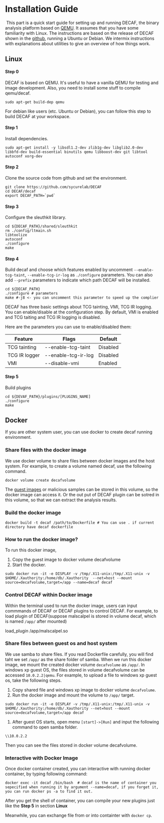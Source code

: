 # Installation Guide

​    This part is a quick start guide for setting up and running DECAF, the binary analysis platform based on [QEMU](http://wiki.qemu.org/Main_Page). It assumes that you have some familiarity with Linux. The instructions are based on the release of DECAF shown in the [github](https://github.com/sycurelab/DECAF), running a Ubuntu or Debian. We intermix instructions with explanations about utilities to give an overview of how things work.



## Linux

#### Step 0

DECAF is based on QEMU. It's useful to have a vanilla QEMU for testing and image development. Also, you need to install some stuff to compile qemu/decaf.

```
sudo apt-get build-dep qemu
```



For debian like users (etc. Ubuntu or Debian), you can follow this step to build DECAF at your workspace.

#### Step 1

Install dependencies.

```shell
sudo apt-get install -y libsdl1.2-dev zlib1g-dev libglib2.0-dev libbfd-dev build-essential binutils qemu libboost-dev git libtool autoconf xorg-dev
```

#### Step 2

Clone the source code from github and set the environment.

```shell
git clone https://github.com/sycurelab/DECAF
cd DECAF/decaf
export DECAF_PATH=`pwd`
```



#### Step 3

Configure the sleuthkit library.

```shell
cd ${DECAF_PATH}/shared/sleuthkit
rm ./config/ltmain.sh
libtoolize
autoconf
./configure
make
```

#### Step 4

Build decaf and choose which features enabled by uncomment  `--enable-tcg-taint`, `--enable-tcg-ir-log` as `./configure` parameters. You can also add `--prefix` parameters to indicate which path DECAF will be  installed.

```shell
cd ${DECAF_PATH}
./configure # parameters
make #-j8 <- you can uncomment this parameter to speed up the complier
```

DECAF has three basic settings about TCG tainting, VMI, TCG IR logging. You can enable/disable at the configuration step. By default, VMI is enabled and TCG taiting and TCG IR logging is disabled.

Here are the parameters you can use to enable/disabled them:

| Feature       | Flags               | Default  |
| ------------- | ------------------- | -------- |
| TCG tainting  | --enable-tcg-taint  | Disabled |
| TCG IR logger | --enable-tcg-ir-log | Disabled |
| VMI           | --disable-vmi       | Enabled  |

#### Step 5

Build plugins

```shell
cd ${DEVAF_PATH}/plugins/[PLUGINS_NAME]
./configure
make
```



## Docker

If you are other system user, you can use docker to create decaf running environment.

### Share files with the docker image

We use docker volume to share files between docker images and the host system. For example, to create a volume named decaf, use the following command.

```
docker volume create decafvolume
```

The [guest images](https://github.com/sycurelab/DECAFImages) or malicious samples can be stored in this volume, so the docker image can access it. Or the out put of DECAF plugin can be sotred in this volume, so that we can extract the analysis results.

### Build the docker image

```shell
docker build -t decaf /path/to/Dockerfile # You can use . if current directory have decaf dockerfile
```

### How to run the  docker image?

To run this  docker image,

1. Copy the guest image to docker volume decafvolume
2. Start the docker.

```shell
sudo docker run -it -e DISPLAY -v /tmp/.X11-unix:/tmp/.X11-unix -v $HOME/.Xauthority:/home/db/.Xauthority  --net=host --mount source=decafvolume,target=/app --name=decaf decaf
```

### Control DECAF within Docker image

Within  the terminal used to run the docker image, users can input commmands of DECAF or DECAF plugins to control DECAF. For example, to load plugin of DECAF(suppose malscalpel is stored in volume decaf, which is named `/app/`  after  mounted)

load_plugin /app/malscalpel.so

### Share files between guest os and host system

We use samba to  share files. If you  read Dockerfile carefully, you will find taht we set `/app/` as the share folder of samba. When we run this docker image, we mount the created docker volume `decafvolume`  as `/app/`. In windows xp  guest OS, the files stored in volume decafvolume can be accessed `10.0.2.2|qemu`. For example, to upload a  file to windows xp guest os, take the following steps.

1. Copy shared file and windows xp image to docker volume `decafvolume`.
2. Run the docker image and mount the volume to `/app/` target.

```shell
sudo docker run -it -e DISPLAY -v /tmp/.X11-unix:/tmp/.X11-unix -v $HOME/.Xauthority:/home/db/.Xauthority --net=host --mount source=decafvolume,target=/app decaf
```

1. After  guest OS starts, open menu  `[start]->[Run]` and input the following  command to open samba folder.

```
\\10.0.2.2
```

Then you can see the files  stored in docker volume decafvolume.

### Interactive with Docker Image

Once docker container created, you can interactive with running  docker container, by typing following command:

```shell
docker exec -it decaf /bin/bash  # decaf is the name of container you sepecified when running it by argument --name=decaf, if you forget it, you can run docker ps -a to find it out.
```

After you get the shell of container, you can compile your new plugins just like the **Step 5** in section **Linux**

Meanwhile, you can exchange file from or into containter with `docker cp`.


